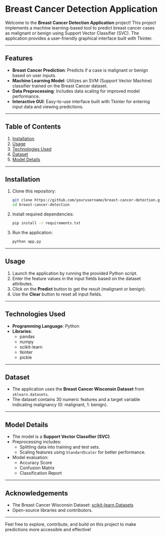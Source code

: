 # Breast Cancer Detection Application

Welcome to the **Breast Cancer Detection Application** project! This project implements a machine learning-based tool to predict breast cancer cases as malignant or benign using Support Vector Classifier (SVC). The application provides a user-friendly graphical interface built with Tkinter.

---

## Features
- **Breast Cancer Prediction**: Predicts if a case is malignant or benign based on user inputs.
- **Machine Learning Model**: Utilizes an SVM (Support Vector Machine) classifier trained on the Breast Cancer dataset.
- **Data Preprocessing**: Includes data scaling for improved model performance.
- **Interactive GUI**: Easy-to-use interface built with Tkinter for entering input data and viewing predictions.

---

## Table of Contents
1. [Installation](#installation)
2. [Usage](#usage)
3. [Technologies Used](#technologies-used)
4. [Dataset](#dataset)
5. [Model Details](#model-details)

---

## Installation

1. Clone this repository:
    ```bash
    git clone https://github.com/yourusername/breast-cancer-detection.git
    cd breast-cancer-detection
    ```

2. Install required dependencies:
    ```bash
    pip install -r requirements.txt
    ```

3. Run the application:
    ```bash
    python app.py
    ```

---

## Usage

1. Launch the application by running the provided Python script.
2. Enter the feature values in the input fields based on the dataset attributes.
3. Click on the **Predict** button to get the result (malignant or benign).
4. Use the **Clear** button to reset all input fields.

---

## Technologies Used
- **Programming Language**: Python
- **Libraries**:
  - pandas
  - numpy
  - scikit-learn
  - tkinter
  - pickle

---

## Dataset
- The application uses the **Breast Cancer Wisconsin Dataset** from `sklearn.datasets`.
- The dataset contains 30 numeric features and a target variable indicating malignancy (0: malignant, 1: benign).

---

## Model Details
- The model is a **Support Vector Classifier (SVC)**.
- Preprocessing includes:
  - Splitting data into training and test sets.
  - Scaling features using `StandardScaler` for better performance.
- Model evaluation:
  - Accuracy Score
  - Confusion Matrix
  - Classification Report

---

## Acknowledgements
- The Breast Cancer Wisconsin Dataset: [scikit-learn Datasets](https://scikit-learn.org/stable/datasets.html)
- Open-source libraries and contributors.

---

Feel free to explore, contribute, and build on this project to make predictions more accessible and effective!
